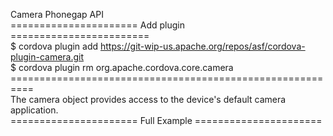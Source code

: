 Camera Phonegap API<br/>
====================== Add plugin ========================<br/>
$ cordova plugin add https://git-wip-us.apache.org/repos/asf/cordova-plugin-camera.git<br/>
$ cordova plugin rm org.apache.cordova.core.camera<br/>
========================================================== <br/>
The camera object provides access to the device's default camera application.<br/>
====================== Full Example ======================<br/>

